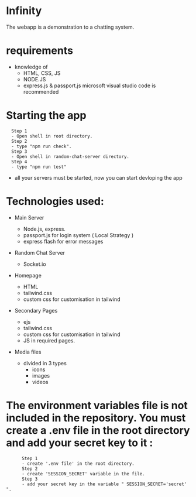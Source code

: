 # Infinity
The webapp is a demonstration to a chatting system.

 # requirements
 - knowledge of
   - HTML, CSS, JS
   - NODE.JS
   - express.js & passport.js
 microsoft visual studio code is recommended

# Starting the app
      Step 1
      - Open shell in root directory.
      Step 2
      - type "npm run check".
      Step 3
      - Open shell in random-chat-server directory.
      Step 4
      - type "npm run test"
* all your servers must be started, now you can start devloping the app

# Technologies used:

* Main Server 
   - Node.js, express.
   - passport.js for login system ( Local Strategy )
   - express flash for error messages
* Random Chat Server
   - Socket.io
       
* Homepage
   - HTML 
   - tailwind.css 
   - custom css for customisation in tailwind
* Secondary Pages
   - ejs 
   - tailwind.css 
   - custom css for customisation in tailwind
   - JS in required pages.

* Media files
   - divided in 3 types 
     - icons
     - images
     - videos


# The environment variables file is not included in the repository. You must create a .env file in the root directory and add your secret key to it :

          Step 1
          - create '.env file' in the root directory.
          Step 2
          - create 'SESSION_SECRET' variable in the file.
          Step 3 
          - add your secret key in the variable " SESSION_SECRET='secret' ".
